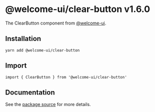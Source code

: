 # @welcome-ui/clear-button v1.6.0

The ClearButton component from [@welcome-ui](http://welcome-ui.com).

## Installation

    yarn add @welcome-ui/clear-button

## Import

    import { ClearButton } from '@welcome-ui/clear-button'

## Documentation

See the [package source](https://github.com/WTTJ/welcome-ui/tree/v1.6.0/packages/ClearButton) for more details.
